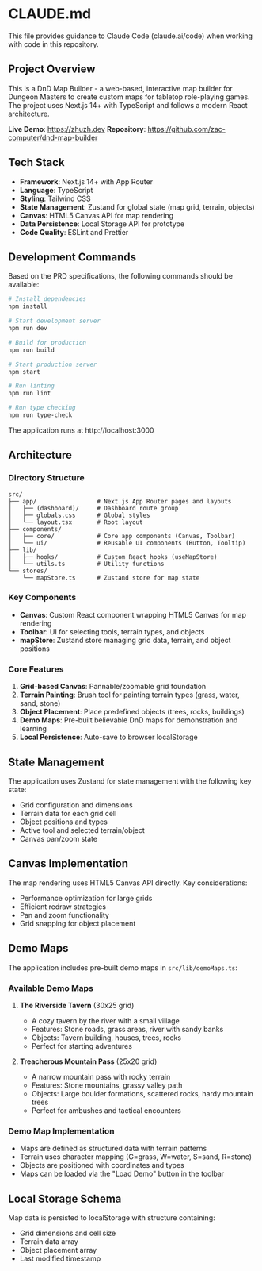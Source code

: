# CLAUDE.md

This file provides guidance to Claude Code (claude.ai/code) when working with code in this repository.

## Project Overview

This is a DnD Map Builder - a web-based, interactive map builder for Dungeon Masters to create custom maps for tabletop role-playing games. The project uses Next.js 14+ with TypeScript and follows a modern React architecture.

**Live Demo**: https://zhuzh.dev
**Repository**: https://github.com/zac-computer/dnd-map-builder

## Tech Stack

- **Framework**: Next.js 14+ with App Router
- **Language**: TypeScript
- **Styling**: Tailwind CSS
- **State Management**: Zustand for global state (map grid, terrain, objects)
- **Canvas**: HTML5 Canvas API for map rendering
- **Data Persistence**: Local Storage API for prototype
- **Code Quality**: ESLint and Prettier

## Development Commands

Based on the PRD specifications, the following commands should be available:

```bash
# Install dependencies
npm install

# Start development server
npm run dev

# Build for production
npm run build

# Start production server
npm start

# Run linting
npm run lint

# Run type checking
npm run type-check
```

The application runs at http://localhost:3000

## Architecture

### Directory Structure

```
src/
├── app/                 # Next.js App Router pages and layouts
│   ├── (dashboard)/     # Dashboard route group
│   ├── globals.css      # Global styles
│   └── layout.tsx       # Root layout
├── components/
│   ├── core/            # Core app components (Canvas, Toolbar)
│   └── ui/              # Reusable UI components (Button, Tooltip)
├── lib/
│   ├── hooks/           # Custom React hooks (useMapStore)
│   └── utils.ts         # Utility functions
└── stores/
    └── mapStore.ts      # Zustand store for map state
```

### Key Components

- **Canvas**: Custom React component wrapping HTML5 Canvas for map rendering
- **Toolbar**: UI for selecting tools, terrain types, and objects
- **mapStore**: Zustand store managing grid data, terrain, and object positions

### Core Features

1. **Grid-based Canvas**: Pannable/zoomable grid foundation
2. **Terrain Painting**: Brush tool for painting terrain types (grass, water, sand, stone)
3. **Object Placement**: Place predefined objects (trees, rocks, buildings)
4. **Demo Maps**: Pre-built believable DnD maps for demonstration and learning
5. **Local Persistence**: Auto-save to browser localStorage

## State Management

The application uses Zustand for state management with the following key state:

- Grid configuration and dimensions
- Terrain data for each grid cell
- Object positions and types
- Active tool and selected terrain/object
- Canvas pan/zoom state

## Canvas Implementation

The map rendering uses HTML5 Canvas API directly. Key considerations:

- Performance optimization for large grids
- Efficient redraw strategies
- Pan and zoom functionality
- Grid snapping for object placement

## Demo Maps

The application includes pre-built demo maps in `src/lib/demoMaps.ts`:

### Available Demo Maps

1. **The Riverside Tavern** (30x25 grid)
   - A cozy tavern by the river with a small village
   - Features: Stone roads, grass areas, river with sandy banks
   - Objects: Tavern building, houses, trees, rocks
   - Perfect for starting adventures

2. **Treacherous Mountain Pass** (25x20 grid)
   - A narrow mountain pass with rocky terrain
   - Features: Stone mountains, grassy valley path
   - Objects: Large boulder formations, scattered rocks, hardy mountain trees
   - Perfect for ambushes and tactical encounters

### Demo Map Implementation

- Maps are defined as structured data with terrain patterns
- Terrain uses character mapping (G=grass, W=water, S=sand, R=stone)
- Objects are positioned with coordinates and types
- Maps can be loaded via the "Load Demo" button in the toolbar

## Local Storage Schema

Map data is persisted to localStorage with structure containing:

- Grid dimensions and cell size
- Terrain data array
- Object placement array
- Last modified timestamp
